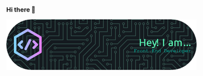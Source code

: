 ### Hi there 👋

![Header](https://raw.githubusercontent.com/Ashutosh-pixel/Ashutosh-pixel/main/github-header-image.png)

